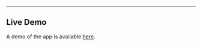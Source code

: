 ---
## Live Demo

A demo of the app is available [here](https://rahul-art-create.github.io/Loot-Mobile/).
